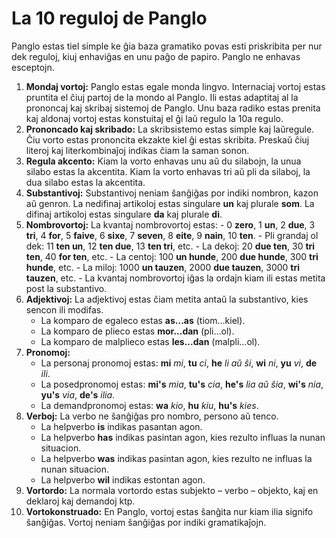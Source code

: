 # La 10 reguloj de Panglo

Panglo estas tiel simple ke ĝia baza gramatiko povas esti priskribita per nur dek reguloj,
kiuj enhaviĝas en unu paĝo de papiro.
Panglo ne enhavas esceptojn.

1. **Mondaj vortoj:**
   Panglo estas egale monda lingvo.
   Internaciaj vortoj estas pruntita el ĉiuj partoj de la mondo al Panglo.
   Ili estas adaptitaj al la prononcaj kaj skribaj sistemoj de Panglo.
   Unu baza radiko estas prenita kaj aldonaj vortoj estas konstuitaj el ĝi laŭ regulo la 10a regulo.
2. **Prononcado kaj skribado:**
   La skribsistemo estas simple kaj laŭregule.
   Ĉiu vorto estas prononcita ekzakte kiel ĝi estas skribita.
   Preskaŭ ĉiuj literoj kaj literkombinaĵoj indikas ĉiam la saman sonon.
3. **Regula akcento:**
   Kiam la vorto enhavas unu aŭ du silabojn, la unua silabo estas la akcentita.
   Kiam la vorto enhavas tri aŭ pli da silaboj, la dua silabo estas la akcentita.
4. **Substantivoj:**
   Substantivoj neniam ŝanĝiĝas por indiki nombron, kazon aŭ genron.
   La nedifinaj artikoloj estas singulare **un** kaj plurale **som**.
   La difinaj artikoloj estas singulare **da** kaj plurale **di**.
5. **Nombrovortoj:**
   La kvantaj nombrovortoj estas:
       - 0 **zero**, 1 **un**, 2 **due**, 3 **tri**, 4 **for**, 5 **faive**, 6 **sixe**,
         7 **seven**, 8 **eite**, 9 **nain**, 10 **ten**.
       - Pli grandaj ol dek: 11 **ten un**, 12 **ten due**, 13 **ten tri**, etc.
       - La dekoj: 20 **due ten**, 30 **tri ten**, 40 **for ten**, etc.
       - La centoj: 100 **un hunde**, 200 **due hunde**, 300 **tri hunde**, etc.
       - La miloj: 1000 **un tauzen**, 2000 **due tauzen**, 3000 **tri tauzen**, etc.
       - La kvantaj nombrovortoj iĝas la ordajn kiam ili estas metita post la substantivo.
6. **Adjektivoj:**
   La adjektivoj estas ĉiam metita antaŭ la substantivo, kies sencon ili modifas.
    - La komparo de egaleco estas **as...as** (tiom...kiel).
    - La komparo de plieco estas **mor...dan** (pli...ol).
    - La komparo de malplieco estas **les...dan** (malpli...ol).
7. **Pronomoj:**
    - La personaj pronomoj estas:
     **mi** _mi_, **tu** _ci_, **he** _li aŭ ŝi_,
     **wi** _ni_, **yu** _vi_, **de** _ili_.
    - La posedpronomoj estas:
      **mi's** _mia_, **tu's** _cia_, **he's** _lia aŭ ŝia_,
      **wi's** _nia_, **yu's** _via_, **de's** _ilia_.
     - La demandpronomoj estas: **wa** _kio_, **hu** _kiu_, **hu's** _kies_.
8. **Verboj:**
   La verbo ne ŝanĝiĝas pro nombro, persono aŭ tenco.
    - La helpverbo **is** indikas pasantan agon.
    - La helpverbo **has** indikas pasintan agon, kies rezulto influas la nunan situacion.
    - La helpverbo **was** indikas pasintan agon, kies rezulto ne influas la nunan situacion.
    - La helpverbo **wil** indikas estontan agon.
9. **Vortordo:**
   La normala vortordo estas subjekto – verbo – objekto, kaj en deklaroj kaj demandoj ktp.
10. **Vortokonstruado:**
   En Panglo, vortoj estas ŝanĝita nur kiam ilia signifo ŝanĝiĝas.
   Vortoj neniam ŝanĝiĝas por indiki gramatikaĵojn.

